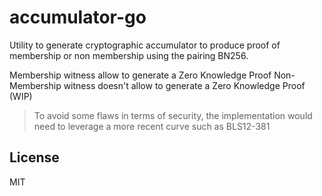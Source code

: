 # accumulator-go

Utility to generate cryptographic accumulator to produce proof of membership or non membership using the pairing
BN256. 

Membership witness allow to generate a Zero Knowledge Proof
Non-Membership witness doesn't allow to generate a Zero Knowledge Proof (WIP)

> To avoid some flaws in terms of security, the implementation would need to leverage a more recent curve such as BLS12-381


## License

MIT